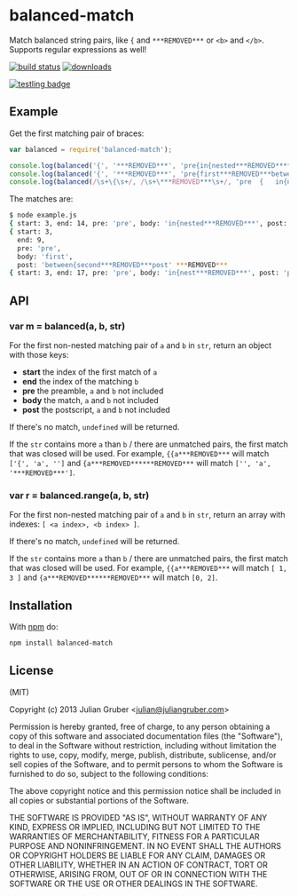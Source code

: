 # balanced-match

Match balanced string pairs, like `{` and `***REMOVED***` or `<b>` and `</b>`. Supports regular expressions as well!

[![build status](https://secure.travis-ci.org/juliangruber/balanced-match.svg)](http://travis-ci.org/juliangruber/balanced-match)
[![downloads](https://img.shields.io/npm/dm/balanced-match.svg)](https://www.npmjs.org/package/balanced-match)

[![testling badge](https://ci.testling.com/juliangruber/balanced-match.png)](https://ci.testling.com/juliangruber/balanced-match)

## Example

Get the first matching pair of braces:

```js
var balanced = require('balanced-match');

console.log(balanced('{', '***REMOVED***', 'pre{in{nested***REMOVED******REMOVED***post'));
console.log(balanced('{', '***REMOVED***', 'pre{first***REMOVED***between{second***REMOVED***post'));
console.log(balanced(/\s+\{\s+/, /\s+\***REMOVED***\s+/, 'pre  {   in{nest***REMOVED*** ***REMOVED***  post'));
```

The matches are:

```bash
$ node example.js
{ start: 3, end: 14, pre: 'pre', body: 'in{nested***REMOVED***', post: 'post' ***REMOVED***
{ start: 3,
  end: 9,
  pre: 'pre',
  body: 'first',
  post: 'between{second***REMOVED***post' ***REMOVED***
{ start: 3, end: 17, pre: 'pre', body: 'in{nest***REMOVED***', post: 'post' ***REMOVED***
```

## API

### var m = balanced(a, b, str)

For the first non-nested matching pair of `a` and `b` in `str`, return an
object with those keys:

* **start** the index of the first match of `a`
* **end** the index of the matching `b`
* **pre** the preamble, `a` and `b` not included
* **body** the match, `a` and `b` not included
* **post** the postscript, `a` and `b` not included

If there's no match, `undefined` will be returned.

If the `str` contains more `a` than `b` / there are unmatched pairs, the first match that was closed will be used. For example, `{{a***REMOVED***` will match `['{', 'a', '']` and `{a***REMOVED******REMOVED***` will match `['', 'a', '***REMOVED***']`.

### var r = balanced.range(a, b, str)

For the first non-nested matching pair of `a` and `b` in `str`, return an
array with indexes: `[ <a index>, <b index> ]`.

If there's no match, `undefined` will be returned.

If the `str` contains more `a` than `b` / there are unmatched pairs, the first match that was closed will be used. For example, `{{a***REMOVED***` will match `[ 1, 3 ]` and `{a***REMOVED******REMOVED***` will match `[0, 2]`.

## Installation

With [npm](https://npmjs.org) do:

```bash
npm install balanced-match
```

## License

(MIT)

Copyright (c) 2013 Julian Gruber &lt;julian@juliangruber.com&gt;

Permission is hereby granted, free of charge, to any person obtaining a copy of
this software and associated documentation files (the "Software"), to deal in
the Software without restriction, including without limitation the rights to
use, copy, modify, merge, publish, distribute, sublicense, and/or sell copies
of the Software, and to permit persons to whom the Software is furnished to do
so, subject to the following conditions:

The above copyright notice and this permission notice shall be included in all
copies or substantial portions of the Software.

THE SOFTWARE IS PROVIDED "AS IS", WITHOUT WARRANTY OF ANY KIND, EXPRESS OR
IMPLIED, INCLUDING BUT NOT LIMITED TO THE WARRANTIES OF MERCHANTABILITY,
FITNESS FOR A PARTICULAR PURPOSE AND NONINFRINGEMENT. IN NO EVENT SHALL THE
AUTHORS OR COPYRIGHT HOLDERS BE LIABLE FOR ANY CLAIM, DAMAGES OR OTHER
LIABILITY, WHETHER IN AN ACTION OF CONTRACT, TORT OR OTHERWISE, ARISING FROM,
OUT OF OR IN CONNECTION WITH THE SOFTWARE OR THE USE OR OTHER DEALINGS IN THE
SOFTWARE.
